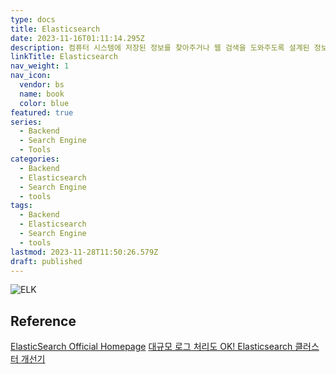 ```yaml
---
type: docs
title: Elasticsearch
date: 2023-11-16T01:11:14.295Z
description: 컴퓨터 시스템에 저장된 정보를 찾아주거나 웹 검색을 도와주도록 설계된 정보 검색 시스템 또는 컴퓨터 프로그램
linkTitle: Elasticsearch
nav_weight: 1
nav_icon:
  vendor: bs
  name: book
  color: blue
featured: true
series:
  - Backend
  - Search Engine
  - Tools
categories:
  - Backend
  - Elasticsearch
  - Search Engine
  - tools
tags:
  - Backend
  - Elasticsearch
  - Search Engine
  - tools
lastmod: 2023-11-28T11:50:26.579Z
draft: published
---
```


![ELK](/backend/elk.jpg#center "https://www.linkedin.com/posts/anezkahonke_brazil-softwaredevelopers-softwareengineer-activity-6937760892772077568-QfQd?trk=public_profile")

## Reference

[ElasticSearch Official Homepage](https://www.elastic.co/kr/elasticsearch)
[대규모 로그 처리도 OK! Elasticsearch 클러스터 개선기](https://toss.tech/article/slash23-data?ref=codenary)

